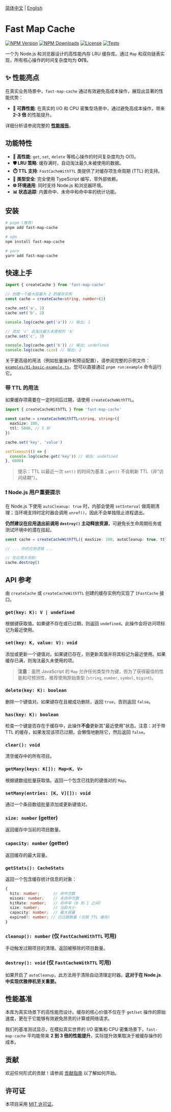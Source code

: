 [简体中文](README_zh-CN.md) | [English](README.md)

# Fast Map Cache

[![NPM Version](https://img.shields.io/npm/v/fast-map-cache.svg?style=flat)](https://www.npmjs.com/package/fast-map-cache)
[![NPM Downloads](https://img.shields.io/npm/dm/fast-map-cache.svg?style=flat)](https://www.npmjs.com/package/fast-map-cache)
[![License](https://img.shields.io/npm/l/fast-map-cache.svg?style=flat)](https://github.com/crper/fast-map-cache/blob/main/LICENSE)
[![Tests](https://img.shields.io/github/actions/workflow/status/crper/fast-map-cache/test.yml?branch=main&label=tests&style=flat)](https://github.com/crper/fast-map-cache/actions/workflows/test.yml)

一个为 Node.js 和浏览器设计的高性能内存 LRU 缓存库。通过 `Map` 和双向链表实现，所有核心操作的时间复杂度均为 **O(1)**。

## ✨ 性能亮点

在真实业务场景中，`fast-map-cache` 通过有效避免高成本操作，展现出显著的性能优势：

- **🚀 可靠性能**: 在真实的 I/O 和 CPU 密集型场景中，通过避免高成本操作，带来 **2-3 倍** 的性能提升。

详细分析请参阅完整的 [**性能报告**](./docs/performance-report.md)。

## 功能特性

- **🚀 高性能**: `get`, `set`, `delete` 等核心操作的时间复杂度均为 O(1)。
- **🛡️ LRU 策略**: 缓存满时，自动淘汰最久未被使用的数据。
- **⏱️ TTL 支持**: `FastCacheWithTTL` 类提供了对缓存项生命周期 (TTL) 的支持。
- **💪 类型安全**: 完全使用 TypeScript 编写，零外部依赖。
- **🌐 环境通用**: 同时支持 Node.js 和浏览器环境。
- **📊 状态追踪**: 内置命中、未命中和命中率的统计功能。

## 安装

```bash
# pnpm (推荐)
pnpm add fast-map-cache

# npm
npm install fast-map-cache

# yarn
yarn add fast-map-cache
```

## 快速上手

```typescript
import { createCache } from 'fast-map-cache'

// 创建一个最大容量为 2 的缓存实例
const cache = createCache<string, number>(2)

cache.set('a', 1)
cache.set('b', 2)

console.log(cache.get('a')) // 输出: 1

// 添加 'c' 会淘汰最久未使用的 'b'
cache.set('c', 3)

console.log(cache.get('b')) // 输出: undefined
console.log(cache.size) // 输出: 2
```

关于更高级的用法（例如批量操作和预设配置），请参阅完整的示例文件：[`examples/01-basic-example.ts`](./examples/01-basic-example.ts)。您可以直接通过 `pnpm run:example` 命令运行它。

### 带 TTL 的用法

如果缓存项需要在一定时间后过期，请使用 `createCacheWithTTL`。

```typescript
import { createCacheWithTTL } from 'fast-map-cache'

const cache = createCacheWithTTL<string, string>({
  maxSize: 100,
  ttl: 5000, // 5 秒
})

cache.set('key', 'value')

setTimeout(() => {
  console.log(cache.get('key')) // 输出: undefined
}, 6000)
```

> 提示：TTL 以最近一次 `set()` 的时间为基准；`get()` 不会刷新 TTL（非“访问续期”）。

### ❗ Node.js 用户重要提示

在 Node.js 下使用 `autoCleanup: true` 时，内部会使用 `setInterval` 做周期清理；当环境支持时定时器会调用 `unref()`，因此不会单独阻止进程退出。

**仍然建议在应用退出前调用 `destroy()` 主动释放资源**，可避免长生命周期任务或测试环境中的潜在挂起。

```typescript
const cache = createCacheWithTTL({ maxSize: 100, autoCleanup: true, ttl: 60000 })

// ... 你的应用逻辑 ...

// 在应用关闭前:
cache.destroy()
```

## API 参考

由 `createCache` 或 `createCacheWithTTL` 创建的缓存实例均实现了 `IFastCache` 接口。

### `get(key: K): V | undefined`

根据键获取值。如果键不存在或已过期，则返回 `undefined`。此操作会将访问项标记为最近使用。

### `set(key: K, value: V): void`

添加或更新一个键值对。如果键已存在，则更新其值并将其标记为最近使用。如果缓存已满，则淘汰最久未使用的项。

> **注意**：虽然 JavaScript 的 `Map` 允许任何类型作为键，但为了获得最佳的性能和可预测性，推荐使用原始类型 (`string`, `number`, `symbol`, `bigint`)。

### `delete(key: K): boolean`

删除一个键值对。如果键存在且被成功删除，返回 `true`，否则返回 `false`。

### `has(key: K): boolean`

检查一个键是否存在于缓存中，此操作**不会**更新其"最近使用"状态。注意：对于带 TTL 的缓存，如果发现该项已过期，会懒惰地删除它，然后返回 `false`。

### `clear(): void`

清空缓存中的所有项目。

### `getMany(keys: K[]): Map<K, V>`

根据键数组批量获取值。返回一个包含已找到的键值对的 `Map`。

### `setMany(entries: [K, V][]): void`

通过一个条目数组批量添加或更新键值对。

### `size: number` (getter)

返回缓存中当前的项目数量。

### `capacity: number` (getter)

返回缓存的最大容量。

### `getStats(): CacheStats`

返回一个包含缓存统计信息的对象：

```typescript
{
  hits: number;      // 命中次数
  misses: number;    // 未命中次数
  hitRate: number;   // 命中率 (0 到 1 之间)
  size: number;      // 当前大小
  capacity: number;  // 最大容量
  expired?: number; // 已过期数量 (仅限 TTL 缓存)
}
```

### `cleanup(): number` (仅 `FastCacheWithTTL` 可用)

手动触发过期项目的清理。返回被移除的项目数量。

### `destroy(): void` (仅 `FastCacheWithTTL` 可用)

如果开启了 `autoCleanup`，此方法用于清除自动清理定时器。**这对于在 Node.js 中实现优雅停机至关重要。**

## 性能基准

本库为真实场景下的高性能而设计。缓存的核心价值不仅在于 `get`/`set` 操作的原始速度，更在于它能够有效避免昂贵的计算或网络请求。

我们的基准测试显示，在模拟真实世界的 I/O 密集和 CPU 密集场景下，`fast-map-cache` 平均能带来 **2 到 3 倍的性能提升**。实际提升效果取决于被缓存操作的成本。

## 贡献

欢迎任何形式的贡献！请参阅 [贡献指南](CONTRIBUTING.md) 以了解如何开始。

## 许可证

本项目采用 [MIT 许可证](LICENSE)。
